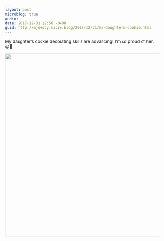 ```yaml
---
layout: post
microblog: true
audio: 
date: 2017-12-31 12:56 -0400
guid: http://mjdescy.micro.blog/2017/12/31/my-daughters-cookie.html
---
```

My daughter’s cookie decorating skills are advancing! I’m so proud of her. 😀🍪

<img src="http://mjdescy.micro.blog/uploads/2017/c24da40ea9.jpg" width="600" height="599" />
